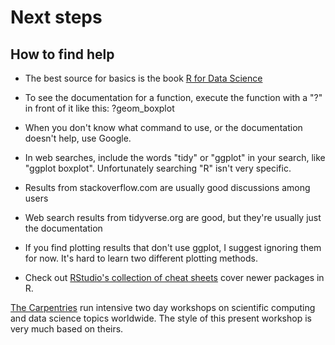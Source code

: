 # Next steps



## How to find help

* The best source for basics is the book [R for Data Science](https://r4ds.had.co.nz/)

* To see the documentation for a function, execute the function with a "?" in front of it like this: ?geom_boxplot

* When you don't know what command to use, or the documentation doesn't help, use Google. 

* In web searches, include the words "tidy" or "ggplot" in your search, like "ggplot boxplot". Unfortunately searching "R" isn't very specific.

* Results from stackoverflow.com are usually good discussions among users

* Web search results from tidyverse.org are good, but they're usually just the documentation

* If you find plotting results that don't use ggplot, I suggest ignoring them for now. It's hard to learn two different plotting methods. 

* Check out [RStudio's collection of cheat sheets](https://www.rstudio.com/resources/cheatsheets/) cover newer packages in R.


[The Carpentries](https://carpentries.org/) run intensive two day workshops on scientific computing and data science topics worldwide. The style of this present workshop is very much based on theirs. 




